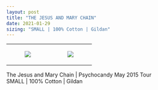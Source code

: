 ```yaml
---
layout: post
title: "THE JESUS AND MARY CHAIN"
date: 2021-01-29
sizing: "SMALL | 100% Cotton | Gildan"
---
```




<table style="width:100%;"><tr><td style="vertical-align:top;">
      <figure class="tmblr-full" data-orig-height="2048" data-orig-width="1365" data-orig-src="https://concertshirts.netlify.app/shirts/0488/0488-01.jpg"><img src="https://64.media.tumblr.com/18cc59e67101581a928a537f5efb1091/a94a9b49ebce0f58-b1/s540x810/d90a9070d3424717b2362f89ffc2d11fd9a7b606.jpg" data-orig-height="2048" data-orig-width="1365" data-orig-src="https://concertshirts.netlify.app/shirts/0488/0488-01.jpg"/></figure></td>
    <td style="vertical-align:top;">
      <figure class="tmblr-full" data-orig-height="2048" data-orig-width="1365" data-orig-src="https://concertshirts.netlify.app/shirts/0488/0488-02.jpg"><img src="https://64.media.tumblr.com/c7107aa4b10ece2d0eba7bc6fff20377/a94a9b49ebce0f58-2c/s540x810/17acbcec6034f98dd38437023af0afc554b8e227.jpg" data-orig-height="2048" data-orig-width="1365" data-orig-src="https://concertshirts.netlify.app/shirts/0488/0488-02.jpg"/></figure></td>
  </tr></table><p>
  The Jesus and Mary Chain | Psychocandy May 2015 Tour<br/>SMALL | 100% Cotton | Gildan
</p>
